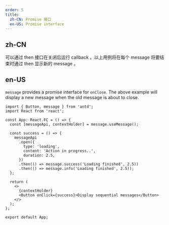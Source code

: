 ```yaml
---
order: 5
title:
  zh-CN: Promise 接口
  en-US: Promise interface
---
```


## zh-CN

可以通过 then 接口在关闭后运行 callback 。以上用例将在每个 message 将要结束时通过 then 显示新的 message 。

## en-US

`message` provides a promise interface for `onClose`. The above example will display a new message when the old message is about to close.

```tsx
import { Button, message } from 'antd';
import React from 'react';

const App: React.FC = () => {
  const [messageApi, contextHolder] = message.useMessage();

  const success = () => {
    messageApi
      .open({
        type: 'loading',
        content: 'Action in progress..',
        duration: 2.5,
      })
      .then(() => message.success('Loading finished', 2.5))
      .then(() => message.info('Loading finished', 2.5));
  };

  return (
    <>
      {contextHolder}
      <Button onClick={success}>Display sequential messages</Button>
    </>
  );
};

export default App;
```
